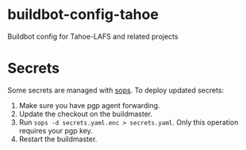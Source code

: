 buildbot-config-tahoe
=====================

Buildbot config for Tahoe-LAFS and related projects

Secrets
=======

Some secrets are managed with [sops](https://github.com/mozilla/sops).
To deploy updated secrets:

1. Make sure you have pgp agent forwarding.
1. Update the checkout on the buildmaster.
2. Run `sops -d secrets.yaml.enc > secrets.yaml`.
   Only this operation requires your pgp key.
3. Restart the buildmaster.
